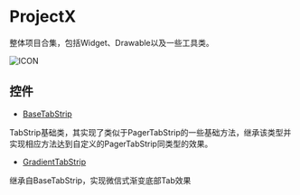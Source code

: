 # ProjectX
  整体项目合集，包括Widget、Drawable以及一些工具类。
  
![](https://github.com/AlexMofer/ProjectX/blob/master/ProjectX.png "ICON")
  
## 控件
- [BaseTabStrip](https://github.com/AlexMofer/ProjectX/tree/master/basetabstrip)

TabStrip基础类，其实现了类似于PagerTabStrip的一些基础方法，继承该类型并实现相应方法达到自定义的PagerTabStrip同类型的效果。

- [GradientTabStrip](https://github.com/AlexMofer/ProjectX/tree/master/gradienttabstrip)

继承自BaseTabStrip，实现微信式渐变底部Tab效果